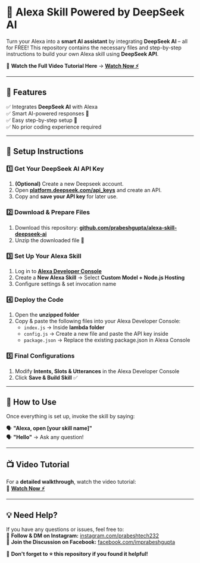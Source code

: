 # 🚀 Alexa Skill Powered by DeepSeek AI  

Turn your Alexa into a **smart AI assistant** by integrating **DeepSeek AI** – all for FREE! This repository contains the necessary files and step-by-step instructions to build your own Alexa skill using **DeepSeek API**.  

🔹 **Watch the Full Video Tutorial Here** → [**Watch Now ⚡**](https://youtu.be/AnkS4yX2fwc?si=ma2zAZr-qj7nbNw4)  

---

## 📌 Features  
✅ Integrates **DeepSeek AI** with Alexa  
✅ Smart AI-powered responses 🤖  
✅ Easy step-by-step setup 🚀  
✅ No prior coding experience required  

---

## 📖 Setup Instructions  

### **1️⃣ Get Your DeepSeek AI API Key**  
1. **(Optional)** Create a new Deepseek account.  
2. Open **[platform.deepseek.com/api_keys](https://platform.deepseek.com/api_keys)** and create an API.  
3. Copy and **save your API key** for later use.  

### **2️⃣ Download & Prepare Files**  
1. Download this repository: **[github.com/prabeshgupta/alexa-skill-deepseek-ai](github.com/prabeshgupta/alexa-skill-deepseek-ai)**  
2. Unzip the downloaded file 📂  

### **3️⃣ Set Up Your Alexa Skill**  
1. Log in to **[Alexa Developer Console](developer.amazon.com/alexa/console/ask)**  
2. Create a **New Alexa Skill** → Select **Custom Model + Node.js Hosting**  
3. Configure settings & set invocation name  

### **4️⃣ Deploy the Code**  
1. Open the **unzipped folder**  
2. Copy & paste the following files into your Alexa Developer Console:  
   - `index.js` → Inside **lambda folder**  
   - `config.js` → Create a new file and paste the API key inside  
   - `package.json` → Replace the existing package.json in Alexa Console  

### **5️⃣ Final Configurations**  
1. Modify **Intents, Slots & Utterances** in the Alexa Developer Console  
2. Click **Save & Build Skill** ✅  

---

## 🎉 How to Use  
Once everything is set up, invoke the skill by saying:  

🗣️ **"Alexa, open [your skill name]"**  
🗣️ **"Hello"** → Ask any question!  

---

## 📺 Video Tutorial  
For a **detailed walkthrough**, watch the video tutorial:  
🔗 **[Watch Now ⚡](https://youtu.be/AnkS4yX2fwc?si=ma2zAZr-qj7nbNw4)**  

---

## 💡 Need Help?  
If you have any questions or issues, feel free to:  
📌 **Follow & DM on Instagram:** [instagram.com/prabeshtech232](https://instagram.com/prabeshtech232)  
📌 **Join the Discussion on Facebook:** [facebook.com/imprabeshgupta](https://facebook.com/imprabeshgupta)  

🚀 **Don't forget to ⭐ this repository if you found it helpful!**  
